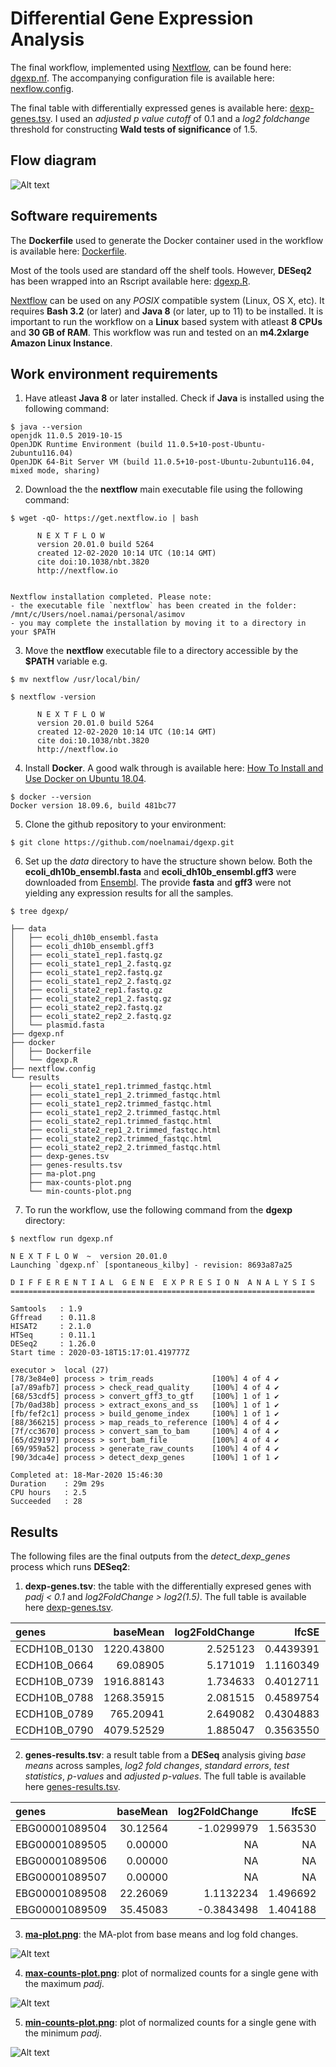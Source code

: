 # Differential Gene Expression Analysis

The final workflow, implemented using [Nextflow](https://www.nextflow.io/), can be found here: [dgexp.nf](https://github.com/noelnamai/dgexp/blob/master/dgexp.nf). The accompanying configuration file is available here: [nexflow.config](https://github.com/noelnamai/dgexp/blob/master/nextflow.config). 

The final table with differentially expressed genes is available here: [dexp-genes.tsv](https://github.com/noelnamai/dgexp/blob/master/results/dexp-genes.tsv). I used an *adjusted p value cutoff* of 0.1 and a *log2 foldchange* threshold for constructing **Wald tests of significance** of 1.5.

## Flow diagram

![Alt text](./data/dgexp.png)

## Software requirements

The **Dockerfile** used to generate the Docker container used in the workflow is available here: [Dockerfile](https://github.com/noelnamai/dgexp/blob/master/docker/Dockerfile).

Most of the tools used are standard off the shelf tools. However, **DESeq2** has been wrapped into an Rscript available here: [dgexp.R](https://github.com/noelnamai/dgexp/blob/master/docker/dgexp.R).

[Nextflow](https://www.nextflow.io/docs/latest/getstarted.html) can be used on any *POSIX* compatible system (Linux, OS X, etc). It requires **Bash 3.2** (or later) and **Java 8** (or later, up to 11) to be installed. It is important to run the workflow on a **Linux** based system with atleast **8 CPUs** and **30 GB of RAM**. This workflow was run and tested on an **m4.2xlarge Amazon Linux Instance**. 

## Work environment requirements

1. Have atleast **Java 8** or later installed. Check if **Java** is installed using the following command:

```
$ java --version
openjdk 11.0.5 2019-10-15
OpenJDK Runtime Environment (build 11.0.5+10-post-Ubuntu-2ubuntu116.04)
OpenJDK 64-Bit Server VM (build 11.0.5+10-post-Ubuntu-2ubuntu116.04, mixed mode, sharing)
```

2. Download the the **nextflow** main executable file using the following command: 

```
$ wget -qO- https://get.nextflow.io | bash

      N E X T F L O W
      version 20.01.0 build 5264
      created 12-02-2020 10:14 UTC (10:14 GMT)
      cite doi:10.1038/nbt.3820
      http://nextflow.io


Nextflow installation completed. Please note:
- the executable file `nextflow` has been created in the folder: /mnt/c/Users/noel.namai/personal/asimov
- you may complete the installation by moving it to a directory in your $PATH
```

3. Move the **nextflow** executable file to a directory accessible by the **$PATH** variable e.g.

```
$ mv nextflow /usr/local/bin/
```

```
$ nextflow -version

      N E X T F L O W
      version 20.01.0 build 5264
      created 12-02-2020 10:14 UTC (10:14 GMT)
      cite doi:10.1038/nbt.3820
      http://nextflow.io
```

4. Install **Docker**. A good walk through is available here: [How To Install and Use Docker on Ubuntu 18.04](https://www.digitalocean.com/community/tutorials/how-to-install-and-use-docker-on-ubuntu-18-04).

```
$ docker --version
Docker version 18.09.6, build 481bc77
```

5. Clone the github repository to your environment:

```
$ git clone https://github.com/noelnamai/dgexp.git
```

6. Set up the *data* directory to have the structure shown below. Both the **ecoli_dh10b_ensembl.fasta** and **ecoli_dh10b_ensembl.gff3** were downloaded from [Ensembl](http://bacteria.ensembl.org/Escherichia_coli_str_k_12_substr_dh10b/Info/Index). The provide **fasta** and **gff3** were not yielding any expression results for all the samples.

```
$ tree dgexp/

├── data
│   ├── ecoli_dh10b_ensembl.fasta
│   ├── ecoli_dh10b_ensembl.gff3
│   ├── ecoli_state1_rep1.fastq.gz
│   ├── ecoli_state1_rep1_2.fastq.gz
│   ├── ecoli_state1_rep2.fastq.gz
│   ├── ecoli_state1_rep2_2.fastq.gz
│   ├── ecoli_state2_rep1.fastq.gz
│   ├── ecoli_state2_rep1_2.fastq.gz
│   ├── ecoli_state2_rep2.fastq.gz
│   ├── ecoli_state2_rep2_2.fastq.gz
│   └── plasmid.fasta
├── dgexp.nf
├── docker
│   ├── Dockerfile
│   └── dgexp.R
├── nextflow.config
└── results
    ├── ecoli_state1_rep1.trimmed_fastqc.html
    ├── ecoli_state1_rep1_2.trimmed_fastqc.html
    ├── ecoli_state1_rep2.trimmed_fastqc.html
    ├── ecoli_state1_rep2_2.trimmed_fastqc.html
    ├── ecoli_state2_rep1.trimmed_fastqc.html
    ├── ecoli_state2_rep1_2.trimmed_fastqc.html
    ├── ecoli_state2_rep2.trimmed_fastqc.html
    ├── ecoli_state2_rep2_2.trimmed_fastqc.html
    ├── dexp-genes.tsv
    ├── genes-results.tsv
    ├── ma-plot.png
    ├── max-counts-plot.png
    └── min-counts-plot.png
```

7. To run the workflow, use the following command from the **dgexp** directory:

```
$ nextflow run dgexp.nf

N E X T F L O W  ~  version 20.01.0
Launching `dgexp.nf` [spontaneous_kilby] - revision: 8693a87a25

D I F F E R E N T I A L  G E N E  E X P R E S I O N  A N A L Y S I S
====================================================================

Samtools   : 1.9
Gffread    : 0.11.8
HISAT2     : 2.1.0
HTSeq      : 0.11.1
DESeq2     : 1.26.0
Start time : 2020-03-18T15:17:01.419777Z

executor >  local (27)
[78/3e84e0] process > trim_reads             [100%] 4 of 4 ✔
[a7/89afb7] process > check_read_quality     [100%] 4 of 4 ✔
[68/53cdf5] process > convert_gff3_to_gtf    [100%] 1 of 1 ✔
[7b/0ad38b] process > extract_exons_and_ss   [100%] 1 of 1 ✔
[fb/fef2c1] process > build_genome_index     [100%] 1 of 1 ✔
[88/366215] process > map_reads_to_reference [100%] 4 of 4 ✔
[7f/cc3670] process > convert_sam_to_bam     [100%] 4 of 4 ✔
[65/d29197] process > sort_bam_file          [100%] 4 of 4 ✔
[69/959a52] process > generate_raw_counts    [100%] 4 of 4 ✔
[90/3dca4e] process > detect_dexp_genes      [100%] 1 of 1 ✔

Completed at: 18-Mar-2020 15:46:30
Duration    : 29m 29s
CPU hours   : 2.5
Succeeded   : 28
```

## Results

The following files are the final outputs from the *detect_dexp_genes* process which runs **DESeq2**:

1. **dexp-genes.tsv**: the table with the differentially expresed genes with *padj < 0.1* and *log2FoldChange > log2(1.5)*. The full table is available here [dexp-genes.tsv](https://github.com/noelnamai/dgexp/blob/master/results/dexp-genes.tsv).

|genes        |   baseMean| log2FoldChange|     lfcSE|     stat|    pvalue|      padj|
|:------------|----------:|--------------:|---------:|--------:|---------:|---------:|
|ECDH10B_0130 | 1220.43800|       2.525123| 0.4439391| 4.370330| 0.0000124| 0.0005456|
|ECDH10B_0664 |   69.08905|       5.171019| 1.1160349| 4.109241| 0.0000397| 0.0015977|
|ECDH10B_0739 | 1916.88143|       1.734633| 0.4012711| 2.865072| 0.0041691| 0.0931691|
|ECDH10B_0788 | 1268.35915|       2.081515| 0.4589754| 3.260639| 0.0011116| 0.0320926|
|ECDH10B_0789 |  765.20941|       2.649082| 0.4304883| 4.794833| 0.0000016| 0.0000919|
|ECDH10B_0790 | 4079.52529|       1.885047| 0.3563550| 3.648286| 0.0002640| 0.0089146|

2. **genes-results.tsv**: a result table from a **DESeq** analysis giving *base means* across samples, *log2 fold changes*, *standard errors*, *test statistics*, *p-values* and *adjusted p-values*. The full table is available here [genes-results.tsv](https://github.com/noelnamai/dgexp/blob/master/results/genes-results.tsv).

|genes          | baseMean| log2FoldChange|    lfcSE|       stat|    pvalue| padj|
|:--------------|--------:|--------------:|--------:|----------:|---------:|----:|
|EBG00001089504 | 30.12564|     -1.0299979| 1.563530| -0.2846351| 0.7759237|    1|
|EBG00001089505 |  0.00000|             NA|       NA|         NA|        NA|   NA|
|EBG00001089506 |  0.00000|             NA|       NA|         NA|        NA|   NA|
|EBG00001089507 |  0.00000|             NA|       NA|         NA|        NA|   NA|
|EBG00001089508 | 22.26069|      1.1132234| 1.496692|  0.3529524| 0.7241241|    1|
|EBG00001089509 | 35.45083|     -0.3843498| 1.404188|  0.0000000| 1.0000000|    1|

3. **[ma-plot.png](https://github.com/noelnamai/dgexp/blob/master/results/ma-plot.png)**: the MA-plot from base means and log fold changes.

![Alt text](./results/ma-plot.png)

4. **[max-counts-plot.png](https://github.com/noelnamai/dgexp/blob/master/results/max-counts-plot.png)**: plot of normalized counts for a single gene with the maximum *padj*.

![Alt text](./results/max-counts-plot.png)

5. **[min-counts-plot.png](https://github.com/noelnamai/dgexp/blob/master/results/min-counts-plot.png)**: plot of normalized counts for a single gene with the minimum *padj*.

![Alt text](./results/min-counts-plot.png)

